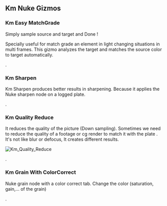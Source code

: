 ## Km Nuke Gizmos


### Km Easy MatchGrade
Simply sample source and target and Done !

Specially useful for match grade an element in light changing situations in multi frames. This gizmo analyzes the target and matches the source color to target automatically.

.

### Km Sharpen
Km Sharpen produces better results in sharpening. Because it applies the Nuke sharpen node on a logged plate.


.

### Km Quality Reduce
It reduces the quality of the picture  (Down sampling).
Sometimes we need to reduce the quality of a footage or cg render to match it with the plate
.
It's not like blur or defocus, It creates different results.

![Km_Quality_Reduce](https://user-images.githubusercontent.com/93508495/149486657-2f1c92de-a1be-430d-9924-d0d325edd8c3.jpg)


.


### Km Grain With ColorCorrect
Nuke grain node with a color correct tab. Change the color (saturation, gain,... of the grain)

.